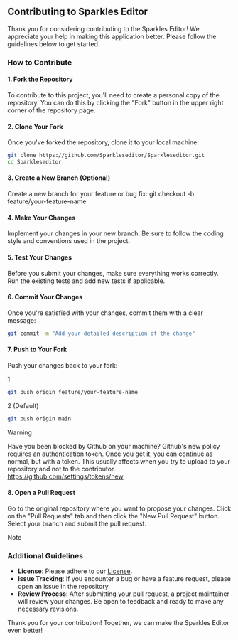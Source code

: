 ## Contributing to Sparkles Editor

Thank you for considering contributing to the Sparkles Editor! We appreciate your help in making this application better. Please follow the guidelines below to get started.

### How to Contribute

#### 1. Fork the Repository
To contribute to this project, you'll need to create a personal copy of the repository. You can do this by clicking the "Fork" button in the upper right corner of the repository page.

#### 2. Clone Your Fork
Once you've forked the repository, clone it to your local machine:

```bash
git clone https://github.com/Sparkleseditor/Sparkleseditor.git
cd Sparkleseditor
```

#### 3. Create a New Branch (Optional)
Create a new branch for your feature or bug fix:
git checkout -b feature/your-feature-name

#### 4. Make Your Changes
Implement your changes in your new branch. Be sure to follow the coding style and conventions used in the project.

#### 5. Test Your Changes
Before you submit your changes, make sure everything works correctly. Run the existing tests and add new tests if applicable.

#### 6. Commit Your Changes
Once you're satisfied with your changes, commit them with a clear message:

```bash
git commit -m "Add your detailed description of the change"
```

#### 7. Push to Your Fork
Push your changes back to your fork:

1
```bash
git push origin feature/your-feature-name
```
2 (Default)
```bash
git push origin main
```

> [!Warning]
> Have you been blocked by Github on your machine? Github's new policy requires an authentication token. Once you get it, you can continue as normal, but with a token. This usually affects when you try to upload to your repository and not to the contributor.
> https://github.com/settings/tokens/new

#### 8. Open a Pull Request
Go to the original repository where you want to propose your changes. Click on the "Pull Requests" tab and then click the "New Pull Request" button. Select your branch and submit the pull request.

> [!NOTE]
>  ### Additional Guidelines
> - **License**: Please adhere to our [License](license).
> - **Issue Tracking**: If you encounter a bug or have a feature request, please open an issue in the repository.
> - **Review Process**: After submitting your pull request, a project maintainer will review your changes. Be open to feedback and ready to make any necessary revisions.

Thank you for your contribution! Together, we can make the Sparkles Editor even better!
